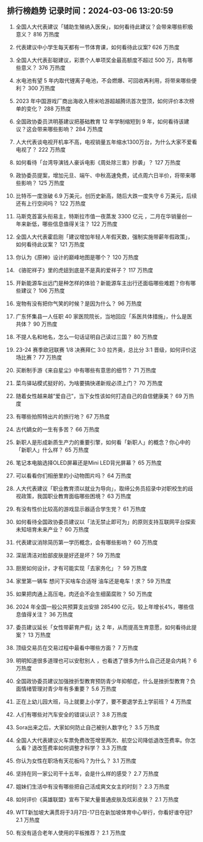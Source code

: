 
## 排行榜趋势 记录时间：2024-03-06 13:20:59
  
  1. 全国人大代表建议「辅助生殖纳入医保」，如何看待此建议？会带来哪些积极意义？ 816 万热度
    
  2. 代表建议中小学生每天都有一节体育课，如何看待此议案? 626 万热度
    
  3. 全国人大代表彭聪建议，彩票个人单项奖金最高额度不超过 500 万，具有哪些意义？ 376 万热度
    
  4. 水电池有望 5 年内取代锂离子电池，不会燃爆、可回收再利用，将带来哪些便利？ 300 万热度
    
  5. 2023 年中国游戏厂商出海收入榜米哈游超越腾讯首次登顶，如何评价本次榜单的变化？ 288 万热度
    
  6. 全国政协委员洪明基建议把基础教育 12 年学制缩短到 9 年，如何看待该建议？这会带来哪些影响？ 284 万热度
    
  7. 人大代表谈电视开机率不高，电视销量五年缩水1300万台，为什么大家不爱看电视了？ 222 万热度
    
  8. 如何看待「台湾导演钱人豪诉电影《周处除三害》抄袭」？ 127 万热度
    
  9. 政协委员提案，增加元旦、端午、中秋高速免费，试点周六日半价，将带来哪些影响？ 125 万热度
    
  10. 比特币一度涨破 6.9 万美元，创历史新高，随后大跌一度失守 6 万美元，后续还有上行空间吗？ 122 万热度
    
  11. 马斯克首富头衔易主，特斯拉市值一夜蒸发 3300 亿元 ，二月在华销量创一年来新低，哪些信息值得关注？ 122 万热度
    
  12. 全国人大代表霍启刚「建议增加年轻人年假天数，强制实施带薪年假政策」，如何看待此议案？ 121 万热度
    
  13. 你认为《原神》设计的巅峰地图是哪个？ 120 万热度
    
  14. 《骆驼祥子》里的虎妞到底是不是真的爱祥子？ 117 万热度
    
  15. 开新能源车出远门是种怎样的体验？新能源车主出行还面临哪些难题？你有哪些建议？ 106 万热度
    
  16. 宠物有没有把你气笑的时候？是因为什么？ 96 万热度
    
  17. 广东怀集县一人任职 40 家医院院长，当地回应「系医共体措施」，什么是医共体？ 90 万热度
    
  18. 不提人名和地名，怎么一句话证明自己读过三国？ 80 万热度
    
  19. 23-24 赛季欧冠联赛 1/8 决赛拜仁 3:0 拉齐奥，总比分 3:1 晋级，如何评价这场比赛？ 77 万热度
    
  20. 买断制手游《来自星尘》中有哪些有意思的细节？ 71 万热度
    
  21. 菜鸟驿站模式挺好的，为啥要搞快递新规必须上门？ 70 万热度
    
  22. 随着女性越来越“爱自己”，当下女性该如何打造自己的自信健康美？ 69 万热度
    
  23. 有哪些拍照特出片的旅行地？ 67 万热度
    
  24. 古代嫡女的一生有多苦？ 66 万热度
    
  25. 新职人是形成新质生产力的重要引擎，如何看「新职人」的概念？你心中的「新职人」什么样？ 65 万热度
    
  26. 笔记本电脑选择OLED屏幕还是Mini LED背光屏幕？ 65 万热度
    
  27. 可以看看你们相册里的小动物图片吗？ 64 万热度
    
  28. 人大代表建议「职业教育须以就业为导向」，取缔公务员招录中对职校生的歧视政策，我国职业教育面临哪些困境？ 63 万热度
    
  29. 有没有性价比较高的游戏显示器适合学生党？ 61 万热度
    
  30. 如何看待全国政协委员建议以「法无禁止即可为」的原则支持互联网平台探索未知培育未来产业？ 60 万热度
    
  31. 代表建议消除简历第一学历概念，会有哪些影响？ 60 万热度
    
  32. 深层清洁对脸部皮肤是好还是坏？ 59 万热度
    
  33. 厨房如何设计，才有可能实现「去家务化」？ 59 万热度
    
  34. 家里第一辆车 想问下买啥车合适呀 油车还是电车！求？ 59 万热度
    
  35. 如果把肉通上高压电，肉还会不会生细菌腐败？ 50 万热度
    
  36. 2024 年全国一般公共预算支出安排 285490 亿元，较上年增长4%，哪些信息值得关注？ 36 万热度
    
  37. 委员建议延长「女性带薪育产假」达 2 年，从而提高生育意愿，如何看待此提案？ 13 万热度
    
  38. 顶级交易员在交易过程中最看中哪些方面？ 7 万热度
    
  39. 明明知道很多道理也可以安慰别人 ，也看透了很多为什么自己还是会内耗？ 6 万热度
    
  40. 全国政协委员建议加强挫折型教育预防青少年抑郁症，什么是挫折型教育？负面情绪管理对青少年有多重要？ 5.6 万热度
    
  41. 正在上幼儿园大班，马上就要上小学了，要不要退学去上学前班？ 4 万热度
    
  42. 人们有哪些对汽车安全的错误认识？ 3.8 万热度
    
  43. Sora出来之后，大家如何防止自己被别人数字化？ 3.5 万热度
    
  44. 全国人大代表建议火车票免费改签增至两次、航空公司降低退改签费率。你怎么看？退改签费率如何调整才科学？ 3.3 万热度
    
  45. 你认为女性在职场有天花板吗？为什么？ 3.1 万热度
    
  46. 坚持在同一家公司干十五年，会是什么样的感受？ 2.7 万热度
    
  47. 姐妹们生活中有没有哪些把自己活成爽文女主的时刻？ 2.3 万热度
    
  48. 如何评价《英雄联盟》宣布下架大量普通皮肤及炫彩皮肤？ 2.1 万热度
    
  49. WTT新加坡大满贯将于3月7日-17日在新加坡体育中心举行，你看好谁夺冠? 2.1 万热度
    
  50. 有没有适合老年人使用的平板推荐？ 2.1 万热度
    